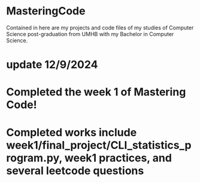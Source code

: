 # MasteringCode
Contained in here are my projects and code files of my studies of Computer Science post-graduation from UMHB with my Bachelor in Computer Science.

# update 12/9/2024
# Completed the week 1 of Mastering Code!
# Completed works include week1/final_project/CLI_statistics_program.py, week1 practices, and several leetcode questions
